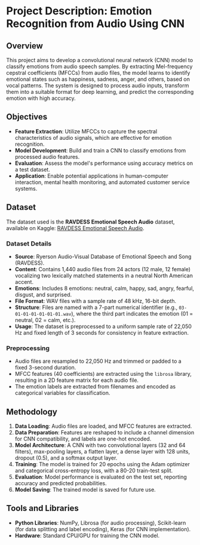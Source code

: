 
# Project Description: Emotion Recognition from Audio Using CNN

## Overview
This project aims to develop a convolutional neural network (CNN) model to classify emotions from audio speech samples. By extracting Mel-frequency cepstral coefficients (MFCCs) from audio files, the model learns to identify emotional states such as happiness, sadness, anger, and others, based on vocal patterns. The system is designed to process audio inputs, transform them into a suitable format for deep learning, and predict the corresponding emotion with high accuracy.

## Objectives
- **Feature Extraction**: Utilize MFCCs to capture the spectral characteristics of audio signals, which are effective for emotion recognition.
- **Model Development**: Build and train a CNN to classify emotions from processed audio features.
- **Evaluation**: Assess the model's performance using accuracy metrics on a test dataset.
- **Application**: Enable potential applications in human-computer interaction, mental health monitoring, and automated customer service systems.

## Dataset
The dataset used is the **RAVDESS Emotional Speech Audio** dataset, available on Kaggle: [RAVDESS Emotional Speech Audio](https://www.kaggle.com/datasets/uwrfkaggler/ravdess-emotional-speech-audio/data). 

### Dataset Details
- **Source**: Ryerson Audio-Visual Database of Emotional Speech and Song (RAVDESS).
- **Content**: Contains 1,440 audio files from 24 actors (12 male, 12 female) vocalizing two lexically matched statements in a neutral North American accent.
- **Emotions**: Includes 8 emotions: neutral, calm, happy, sad, angry, fearful, disgust, and surprised.
- **File Format**: WAV files with a sample rate of 48 kHz, 16-bit depth.
- **Structure**: Files are named with a 7-part numerical identifier (e.g., `03-01-01-01-01-01-01.wav`), where the third part indicates the emotion (01 = neutral, 02 = calm, etc.).
- **Usage**: The dataset is preprocessed to a uniform sample rate of 22,050 Hz and fixed length of 3 seconds for consistency in feature extraction.

### Preprocessing
- Audio files are resampled to 22,050 Hz and trimmed or padded to a fixed 3-second duration.
- MFCC features (40 coefficients) are extracted using the `librosa` library, resulting in a 2D feature matrix for each audio file.
- The emotion labels are extracted from filenames and encoded as categorical variables for classification.

## Methodology
1. **Data Loading**: Audio files are loaded, and MFCC features are extracted.
2. **Data Preparation**: Features are reshaped to include a channel dimension for CNN compatibility, and labels are one-hot encoded.
3. **Model Architecture**: A CNN with two convolutional layers (32 and 64 filters), max-pooling layers, a flatten layer, a dense layer with 128 units, dropout (0.5), and a softmax output layer.
4. **Training**: The model is trained for 20 epochs using the Adam optimizer and categorical cross-entropy loss, with a 80-20 train-test split.
5. **Evaluation**: Model performance is evaluated on the test set, reporting accuracy and predicted probabilities.
6. **Model Saving**: The trained model is saved for future use.

## Tools and Libraries
- **Python Libraries**: NumPy, Librosa (for audio processing), Scikit-learn (for data splitting and label encoding), Keras (for CNN implementation).
- **Hardware**: Standard CPU/GPU for training the CNN model.


